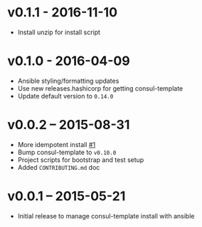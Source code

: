 # v0.1.1 - 2016-11-10

- Install unzip for install script

# v0.1.0 - 2016-04-09

- Ansible styling/formatting updates
- Use new releases.hashicorp for getting consul-template
- Update default version to `0.14.0`

# v0.0.2 – 2015-08-31

- More idempotent install [#1](mtchavez/ansible-consul-template#1)
- Bump consul-template to `v0.10.0`
- Project scripts for bootstrap and test setup
- Added `CONTRIBUTING.md` doc

# v0.0.1 – 2015-05-21

- Initial release to manage consul-template install with ansible
